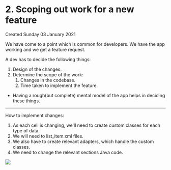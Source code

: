 # 2. Scoping out work for a new feature
Created Sunday 03 January 2021

We have come to a point which is common for developers. We have the app working and we get a  feature request.

A dev has to decide the following things:

1. Design of the changes.
2. Determine the scope of the work:
	1. Changes in the codebase.
	2. Time taken to implement the feature.


* Having a rough(but complete) mental model of the app helps in deciding these things.



*****

How to implement changes:

1. As each cell is changing, we'll need to create custom classes for each type of data.
2. We will need to  list_item.xml files.
3. We also have to create relevant adapters, which handle the custom classes.
4. We need to change the relevant sections Java code.


![](./2._Scoping_out_work_for_a_new_feature/pasted_image.png)

